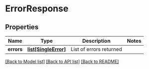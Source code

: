 # ErrorResponse

## Properties
Name | Type | Description | Notes
------------ | ------------- | ------------- | -------------
**errors** | [**list[SingleError]**](SingleError.md) | List of errors returned | 

[[Back to Model list]](../README.md#documentation-for-models) [[Back to API list]](../README.md#documentation-for-api-endpoints) [[Back to README]](../README.md)


